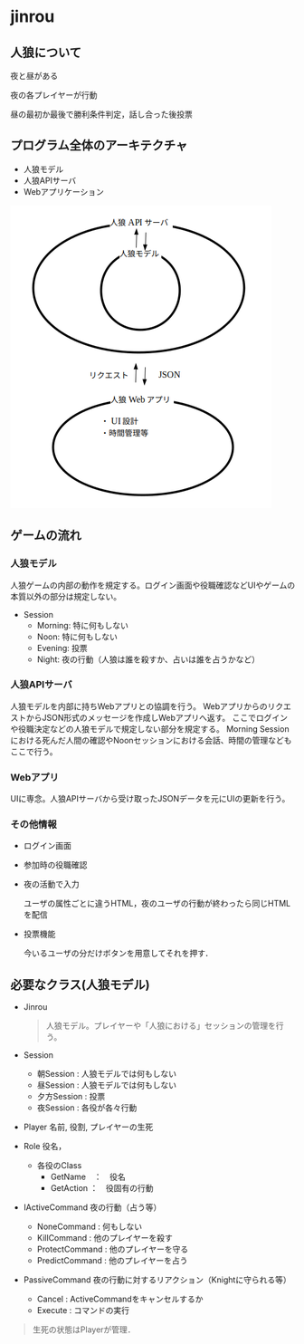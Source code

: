 # jinrou

## 人狼について

夜と昼がある

夜の各プレイヤーが行動

昼の最初か最後で勝利条件判定，話し合った後投票

## プログラム全体のアーキテクチャ
 - 人狼モデル
 - 人狼APIサーバ
 - Webアプリケーション
 
 ![architecture](./READMEimg/architecture.png)


## ゲームの流れ

### 人狼モデル
人狼ゲームの内部の動作を規定する。ログイン画面や役職確認などUIやゲームの本質以外の部分は規定しない。
 - Session 
   - Morning: 特に何もしない
   - Noon: 特に何もしない
   - Evening: 投票
   - Night: 夜の行動（人狼は誰を殺すか、占いは誰を占うかなど）

### 人狼APIサーバ
人狼モデルを内部に持ちWebアプリとの協調を行う。
WebアプリからのリクエストからJSON形式のメッセージを作成しWebアプリへ返す。
ここでログインや役職決定などの人狼モデルで規定しない部分を規定する。
Morning Sessionにおける死んだ人間の確認やNoonセッションにおける会話、時間の管理などもここで行う。

### Webアプリ
UIに専念。人狼APIサーバから受け取ったJSONデータを元にUIの更新を行う。

### その他情報
- ログイン画面
- 参加時の役職確認

- 夜の活動で入力

  ユーザの属性ごとに違うHTML，夜のユーザの行動が終わったら同じHTMLを配信

- 投票機能

  今いるユーザの分だけボタンを用意してそれを押す．



## 必要なクラス(人狼モデル)
- Jinrou 
  > 人狼モデル。プレイヤーや「人狼における」セッションの管理を行う。
- Session 

  - 朝Session : 人狼モデルでは何もしない
  - 昼Session : 人狼モデルでは何もしない
  - 夕方Session : 投票
  - 夜Session : 各役が各々行動

- Player 名前, 役割, プレイヤーの生死

- Role 役名，
  - 各役のClass
    - GetName　：　役名
    - GetAction ：　役固有の行動

- IActiveCommand 夜の行動（占う等）
  - NoneCommand : 何もしない
  - KillCommand : 他のプレイヤーを殺す
  - ProtectCommand : 他のプレイヤーを守る
  - PredictCommand : 他のプレイヤーを占う

- PassiveCommand 夜の行動に対するリアクション（Knightに守られる等）
  - Cancel : ActiveCommandをキャンセルするか
  - Execute : コマンドの実行
  
> 生死の状態はPlayerが管理．


